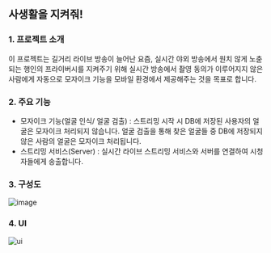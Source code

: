 사생활을 지켜줘!
-----------------
### 1. 프로젝트 소개
이 프로젝트는 길거리 라이브 방송이 늘어난 요즘, 실시간 야외 방송에서 원치 않게 노춛되는 행인의 프라이버시를 지켜주기 위해 
실시간 방송에서 촬영 동의가 이루어지지 않은 사람에게 자동으로 모자이크 기능을 모바일 환경에서 제공해주는 것을 목표로 합니다.

### 2. 주요 기능
+ 모자이크 기능(얼굴 인식/ 얼굴 검출) : 스트리밍 시작 시 DB에 저장된 사용자의 얼굴은 모자이크 처리되지 않습니다. 얼굴 검출을 
통해 찾은 얼굴들 중 DB에 저장되지 않은 사람의 얼굴은 모자이크 처리됩니다.
+ 스트리밍 서비스(Server) : 실시간 라이브 스트리밍 서비스와 서버를 연결하여 시청자들에게 송출합니다.

### 3. 구성도
![image](https://user-images.githubusercontent.com/99049141/191550883-2192299d-df28-4205-b41d-d1ce247e1c5c.png)

### 4. UI
![ui](https://user-images.githubusercontent.com/99049141/191555154-aa6c73d3-a4dc-43f9-bce1-ddfca5474eea.png)

